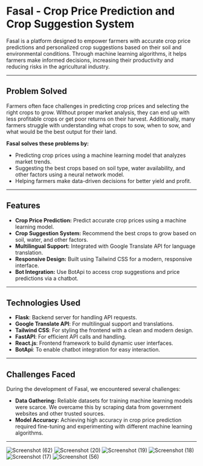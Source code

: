 # Fasal - Crop Price Prediction and Crop Suggestion System

Fasal is a platform designed to empower farmers with accurate crop price predictions and personalized crop suggestions based on their soil and environmental conditions. Through machine learning algorithms, it helps farmers make informed decisions, increasing their productivity and reducing risks in the agricultural industry.

---

## Problem Solved

Farmers often face challenges in predicting crop prices and selecting the right crops to grow. Without proper market analysis, they can end up with less profitable crops or get poor returns on their harvest. Additionally, many farmers struggle with understanding what crops to sow, when to sow, and what would be the best output for their land.

**Fasal solves these problems by:**
- Predicting crop prices using a machine learning model that analyzes market trends.
- Suggesting the best crops based on soil type, water availability, and other factors using a neural network model.
- Helping farmers make data-driven decisions for better yield and profit.

---

## Features

- **Crop Price Prediction:** Predict accurate crop prices using a machine learning model.
- **Crop Suggestion System:** Recommend the best crops to grow based on soil, water, and other factors.
- **Multilingual Support:** Integrated with Google Translate API for language translation.
- **Responsive Design:** Built using Tailwind CSS for a modern, responsive interface.
- **Bot Integration:** Use BotApi to access crop suggestions and price predictions via a chatbot.

---

## Technologies Used

- **Flask**: Backend server for handling API requests.
- **Google Translate API**: For multilingual support and translations.
- **Tailwind CSS**: For styling the frontend with a clean and modern design.
- **FastAPI**: For efficient API calls and handling.
- **React.js**: Frontend framework to build dynamic user interfaces.
- **BotApi**: To enable chatbot integration for easy interaction.

---

## Challenges Faced

During the development of Fasal, we encountered several challenges:
- **Data Gathering:** Reliable datasets for training machine learning models were scarce. We overcame this by scraping data from government websites and other trusted sources.
- **Model Accuracy:** Achieving high accuracy in crop price prediction required fine-tuning and experimenting with different machine learning algorithms.

---
![Screenshot (62)](https://github.com/user-attachments/assets/9180a88c-26e6-4651-8158-60c2d4060463)
![Screenshot (20)](https://github.com/user-attachments/assets/d5db55b1-a6eb-4792-8769-99769fa50916)
![Screenshot (19)](https://github.com/user-attachments/assets/464beb34-7c47-4130-92f9-20357498b90b)
![Screenshot (18)](https://github.com/user-attachments/assets/bcf81ee0-d6ce-4818-8d83-19a52184f4ad)
![Screenshot (17)](https://github.com/user-attachments/assets/27732a1c-b7c8-404c-824b-e045db526c11)
![Screenshot (56)](https://github.com/user-attachments/assets/0396aa26-1f0b-49fc-afb5-af4c6016447c)

